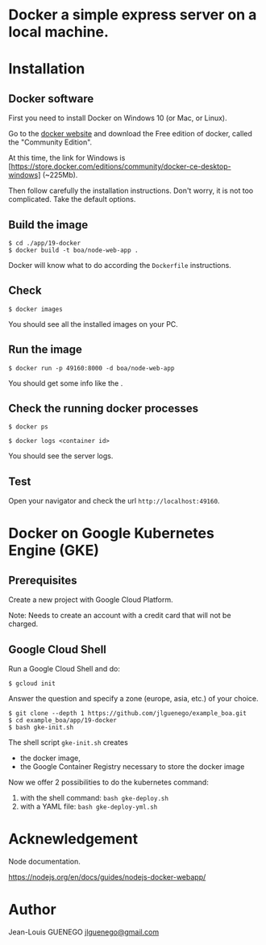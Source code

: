 # Docker a simple express server on a local machine.

# Installation

## Docker software

First you need to install Docker on Windows 10 (or Mac, or Linux).

Go to the [docker website](https://www.docker.com) and download the Free edition of docker, called the "Community Edition".

At this time, the link for Windows is [https://store.docker.com/editions/community/docker-ce-desktop-windows] (~225Mb).

Then follow carefully the installation instructions. Don't worry, it is not too complicated. Take the default options.

## Build the image

```
$ cd ./app/19-docker
$ docker build -t boa/node-web-app .
```

Docker will know what to do according the `Dockerfile` instructions.

## Check

```
$ docker images
```

You should see all the installed images on your PC.

## Run the image

```
$ docker run -p 49160:8000 -d boa/node-web-app
```

You should get some info like the <container id>.

## Check the running docker processes

```
$ docker ps
```

```
$ docker logs <container id>
```

You should see the server logs.

## Test

Open your navigator and check the url `http://localhost:49160`.

# Docker on Google Kubernetes Engine (GKE)

## Prerequisites

Create a new project with Google Cloud Platform.

Note: Needs to create an account with a credit card that will not be charged.

## Google Cloud Shell

Run a Google Cloud Shell and do:

```
$ gcloud init
```
Answer the question and specify a zone (europe, asia, etc.) of your choice.

```
$ git clone --depth 1 https://github.com/jlguenego/example_boa.git
$ cd example_boa/app/19-docker
$ bash gke-init.sh
```

The shell script `gke-init.sh` creates

- the docker image,
- the Google Container Registry necessary to store the docker image

Now we offer 2 possibilities to do the kubernetes command:

1) with the shell command: `bash gke-deploy.sh`
2) with a YAML file: `bash gke-deploy-yml.sh`





# Acknewledgement

Node documentation.

https://nodejs.org/en/docs/guides/nodejs-docker-webapp/


# Author

Jean-Louis GUENEGO jlguenego@gmail.com
